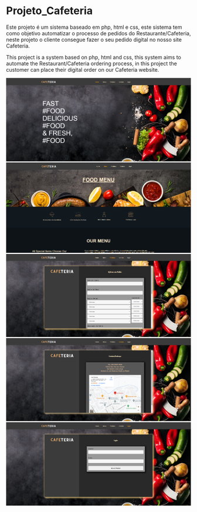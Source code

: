# Projeto_Cafeteria
Este projeto é um sistema baseado em php, html e css, este sistema tem como objetivo automatizar o processo de pedidos do Restaurante/Cafeteria, neste projeto o cliente consegue fazer o seu pedido digital no nosso site Cafeteria.

This project is a system based on php, html and css, this system aims to automate the Restaurant/Cafeteria ordering process, in this project the customer can place their digital order on our Cafeteria website.

![Alt text](image.png)
![Alt text](image-1.png)
![Alt text](image-2.png)
![Alt text](image-3.png)
![Alt text](image-4.png)